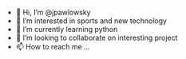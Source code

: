 - 👋 Hi, I’m @jpawlowsky
- 👀 I’m interested in sports and new technology
- 🌱 I’m currently learning python
- 💞️ I’m looking to collaborate on interesting project
- 📫 How to reach me ...

<!---
jpawlowsky/jpawlowsky is a ✨ special ✨ repository because its `README.md` (this file) appears on your GitHub profile.
You can click the Preview link to take a look at your changes.
--->
